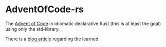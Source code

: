 # AdventOfCode-rs

The [Advent of Code](https://adventofcode.com) in idiomatic declarative Rust (this is at least the goal) using only the std-library.

There is a [blog article](https://zschoen.dev/blog/what-ive-learned-from-advent-of-code-2020/) regarding the learned.
